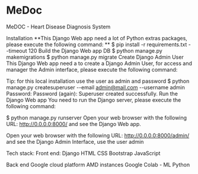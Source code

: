 # MeDoc
MeDOC - Heart Disease Diagnosis System

Installation **This Django Web app need a lot of Python extras packages, please execute the following command: ** $ pip install -r requirements.txt --timeout 120 Build the Django Web app DB $ python manage.py makemigrations $ python manage.py migrate Create Django Admin User This Django Web app need a to create a Django Admin User, for access and manager the Admin interface, please execute the following command:

Tip: for this local installation use the user as admin and password $ python manage.py createsuperuser --email admin@mail.com --username admin Password: Password (again): Superuser created successfully. Run the Django Web app You need to run the Django server, please execute the following command:

$ python manage.py runserver Open your web browser with the following URL: http://0.0.0.0:8000/ and see the Django Web app.

Open your web browser with the following URL: http://0.0.0.0:8000/admin/ and see the Django Admin Interface, use the user admin

Tech stack: Front end: Django HTML CSS Bootstrap JavaScript

Back end Google cloud platform AMD instances Google Colab - ML Python
